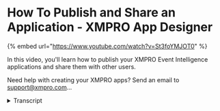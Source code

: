 # How To Publish and Share an Application - XMPRO App Designer
{% embed url="https://www.youtube.com/watch?v=St3foYMJOT0" %}



In this video, you'll learn how to publish your XMPRO Event Intelligence applications and share them with other users.

Need help with creating your XMPRO apps? Send an email to support@xmpro.com...
<details>
<summary>Transcript</summary>In this video, you'll learn how to publish your XMPRO Event Intelligence applications and share them with other users.

Need help with creating your XMPRO apps? Send an email to support@xmpro.com...
once you have finalized in applications

design you can publish it for all the

users to view and use you can also

control which users are permitted to

view the published app in the last video

we'll discuss design access letting up

the users view and edit the design of

your app and launch it at any time this

video is about run access which allows

users to see and launch the app only

when you have published it to grant

another user run access to your app

navigate to the apps edit blade click

the manage access command and select the

run access tab this will display a

hierarchy of users in your company

organized into sections for roles yours

will likely be more complex than this

click a role to grant or revoke access

to all users in that role or on a user

to grant or revoke their access

individually you can search to narrow

down longer lists when you are done

click Save note that even though I

forgot to grant myself access I will

still be able to view the published app

because I have designed access as the

owner all users with read/write or owner

design access will be able to view the

published app regardless of if they have

been given run access or not to publish

the app click the publish button on the

app edit blade this will finalize the

app and make it visible and available

for all users with run access it will

also forbid any changes that will alter

the way the application is viewed for

example design access to pages and any

data connections will be prevented for

being saved however the name and

description properties as well as notes

will be unaffected if you want to

restore the ability to make changes

click the unpublished command that has

replaced the published command this will

remove the ability for users with run

access to view the app but will again

allow changes to be made to the design

this has been how to publish and share

an app for viewing in app designer thank

you for watching
</details>